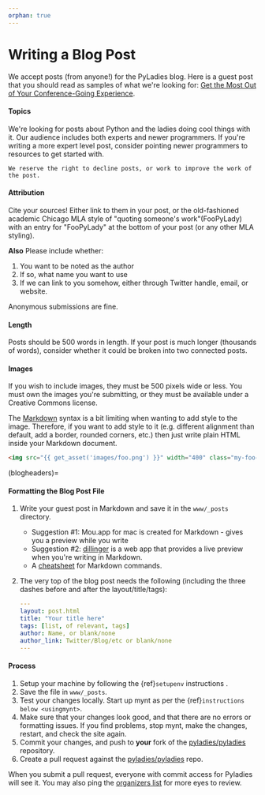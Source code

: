 ```yaml
---
orphan: true
---
```


# Writing a Blog Post

We accept posts (from anyone!) for the PyLadies blog. Here is a guest post that you should read as samples of what we're looking for: [Get the Most Out of Your Conference-Going Experience].

#### Topics

We're looking for posts about Python and the ladies doing cool things with it. Our audience includes both experts and newer programmers. If you're writing a more expert level post, consider pointing newer programmers to resources to get started with.

```{attention}
We reserve the right to decline posts, or work to improve the work of the post.
```

#### Attribution

Cite your sources! Either link to them in your post, or the old-fashioned academic Chicago MLA style of "quoting someone's work"(FooPyLady) with an entry for "FooPyLady" at the bottom of your post (or any other MLA styling).

**Also** Please include whether:

1. You want to be noted as the author
2. If so, what name you want to use
3. If we can link to you somehow, either through Twitter handle, email, or website.

Anonymous submissions are fine.

#### Length

Posts should be 500 words in length. If your post is much longer (thousands of words), consider whether it could be broken into two connected posts.

#### Images

If you wish to include images, they must be 500 pixels wide or less. You must own the images you're submitting, or they must be available under a Creative Commons license.

The [Markdown] syntax is a bit limiting when wanting to add style to the image.  Therefore, if you want to add style to it (e.g. different alignment than default, add a border, rounded corners, etc.) then just write plain HTML inside your Markdown document.

```html
<img src="{{ get_asset('images/foo.png') }}" width="400" class="my-foo-image" style="any extra styling"/>
```

(blogheaders)=

#### Formatting the Blog Post File

1. Write your guest post in Markdown and save it in the `www/_posts` directory.

   * Suggestion #1: Mou.app for mac is created for Markdown - gives you a preview while you write
   * Suggestion #2: [dillinger] is a web app that provides a live preview when you're writing in Markdown.
   * A [cheatsheet] for Markdown commands.

2. The very top of the blog post needs the following (including the three dashes before and after the layout/title/tags):

   ```yaml
   ---
   layout: post.html
   title: "Your title here"
   tags: [list, of relevant, tags]
   author: Name, or blank/none
   author_link: Twitter/Blog/etc or blank/none
   ---
   ```

#### Process

1. Setup your machine by following the {ref}`setupenv` instructions .
2. Save the file in `www/_posts`.
3. Test your changes locally. Start up mynt as per the {ref}`instructions below <usingmynt>`.
4. Make sure that your changes look good, and that there are no errors or formatting issues. If you find problems, stop mynt, make the changes, restart, and check the site again.
5. Commit your changes, and push to **your** fork of the [pyladies/pyladies] repository.
6. Create a pull request against the [pyladies/pyladies] repo.

When you submit a pull request, everyone with commit access for Pyladies will see it.  You may also ping the [organizers list] for more eyes to review.

[cheatsheet]: http://daringfireball.net/projects/markdown/syntax
[dillinger]: http://dillinger.io/
[get the most out of your conference-going experience]: http://www.pyladies.com/blog/get-the-most-out-of-your-conference-going-experience/
[markdown]: http://daringfireball.net/projects/markdown/syntax
[organizers list]: mailto:pyladies-group-organizers@googlegroups.com
[pyladies/pyladies]: https://github.com/pyladies/pyladies

